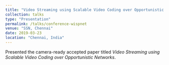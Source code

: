 ```yaml
---
title: "Video Streaming using Scalable Video Coding over Opportunistic Networks"
collection: talks
type: "Presentation"
permalink: /talks/conference-wispnet
venue: "SSN, Chennai"
date: 2019-03-23
location: "Chennai, India"
---
```


Presented the camera-ready accepted paper titled *Video Streaming using Scalable Video Coding over Opportunistic Networks*. 
